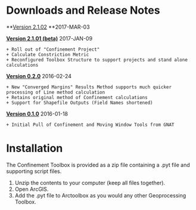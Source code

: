 
# Downloads and Release Notes #

**[Version 2.1.02](Downloads/ConfinementTool_2.1.02.zip) **2017-MAR-03 

**[Version 2.1.01 (beta)](Downloads/ConfinementTool_2.1.01_Beta.zip)** 2017-JAN-09
	
	+ Roll out of "Confinement Project"
	+ Calculate Constriction Metric
	+ Reconfigured Toolbox Structure to support projects and stand alone calculations

**[Version 0.2.0](Downloads/ConfinementToolbox_0.2.0.zip)** 2016-02-24

	+ New "Converged Margins" Results Method supports much quicker processing of Line method calculation 
	+ Retains original method of Confinement calculations
	+ Support for Shapefile Outputs (Field Names shortened)

**[Version 0.1.0](Downloads/ConfinementTool_20160118.zip)** 2016-01-18

	+ Initial Pull of Confinement and Moving Window Tools from GNAT

# Installation #

The Confinement Toolbox is provided as a zip file containing a .pyt file and supporting script files. 

1. Unzip the contents to your computer (keep all files together).
2. Open ArcGIS.
3. Add the .pyt file to Arctoolbox as you would any other Geoprocessing Toolbox.
